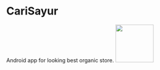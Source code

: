 # CariSayur
Android app for looking best organic store.
<img src="https://user-images.githubusercontent.com/39650309/59553966-eb91ac80-8fc6-11e9-811d-82fe021594cb.png" width="100">
